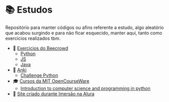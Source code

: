 # 📚 Estudos

Repositório para manter códigos ou afins referente a estudo, algo aleatório que acabou surgindo e para não ficar esquecido, manter aqui, tanto como exercicios realizados tbm.

- 🤖 [Exercicios do Beecrowd](https://github.com/chininhaNortao/beecrowd-exercicios)
    - [Python](https://github.com/chininhaNortao/beecrowd-exercicios/tree/main/python)
    - [JS](https://github.com/chininhaNortao/beecrowd-exercicios/tree/main/js)
    - [Java](https://github.com/chininhaNortao/beecrowd-exercicios/tree/main/java)
- 🌠 [Anki](/anki)
    - [Challenge Python](/anki/challenge-python)
- 🎓 [Cursos da MIT OpenCourseWare](https://github.com/chininhaNortao/mit-opencourseware)
    - [Introduction to computer science and programming in python](/mit-opencourseware/introduction-CS-and-programming-python)
- 🤿 [Site criado durante Imersão na Alura](https://github.com/chininhaNortao/chininha-mind)